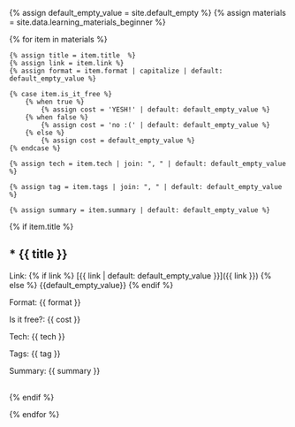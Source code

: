 {% assign default_empty_value = site.default_empty %}
{% assign materials = site.data.learning_materials_beginner %}



{% for item in materials %}

    {% assign title = item.title  %}
    {% assign link = item.link %}
    {% assign format = item.format | capitalize | default: default_empty_value %}

    {% case item.is_it_free %}
        {% when true %}
            {% assign cost = 'YESH!' | default: default_empty_value %}
        {% when false %}
            {% assign cost = 'no :(' | default: default_empty_value %}
        {% else %}
            {% assign cost = default_empty_value %}
    {% endcase %}

    {% assign tech = item.tech | join: ", " | default: default_empty_value %}

    {% assign tag = item.tags | join: ", " | default: default_empty_value %}

    {% assign summary = item.summary | default: default_empty_value %}

{% if item.title %}

## * {{ title }}

<span class="headliner">Link</span>: {% if link %}
[{{ link | default: default_empty_value }}]({{ link }})
{% else %}
{{default_empty_value}}
{% endif %}

<span class="headliner">Format</span>: {{ format }}

<span class="headliner">Is it free?</span>: {{ cost }}

<span class="headliner">Tech</span>: {{ tech }}

<span class="headliner">Tags</span>: {{ tag }}

<span class="headliner">Summary</span>: {{ summary }}

<br>
{% endif %}

{% endfor %}
